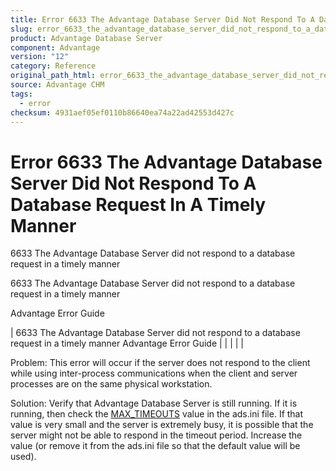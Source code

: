 ```yaml
---
title: Error 6633 The Advantage Database Server Did Not Respond To A Database Request In A Timely Manner
slug: error_6633_the_advantage_database_server_did_not_respond_to_a_database_request_in_a_timely_manner
product: Advantage Database Server
component: Advantage
version: "12"
category: Reference
original_path_html: error_6633_the_advantage_database_server_did_not_respond_to_a_database_request_in_a_timely_manner.htm
source: Advantage CHM
tags:
  - error
checksum: 4931aef05ef0110b86640ea74a22ad42553d427c
---
```


# Error 6633 The Advantage Database Server Did Not Respond To A Database Request In A Timely Manner

6633 The Advantage Database Server did not respond to a database request in a timely manner

6633 The Advantage Database Server did not respond to a database request in a timely manner

Advantage Error Guide

| 6633 The Advantage Database Server did not respond to a database request in a timely manner  Advantage Error Guide |  |  |  |  |

Problem: This error will occur if the server does not respond to the client while using inter-process communications when the client and server processes are on the same physical workstation.

Solution: Verify that Advantage Database Server is still running. If it is running, then check the [MAX\_TIMEOUTS](master_ads_ini_file_support.md) value in the ads.ini file. If that value is very small and the server is extremely busy, it is possible that the server might not be able to respond in the timeout period. Increase the value (or remove it from the ads.ini file so that the default value will be used).
